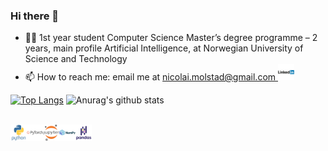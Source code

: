 ### Hi there 👋
- 👨‍💻 1st year student Computer Science Master’s degree programme – 2 years, main profile Artificial Intelligence, at Norwegian University of Science and Technology 
- 📫 How to reach me: email me at nicolai.molstad@gmail.com<a href="https://www.linkedin.com/in/nicolai-molstad-319719200/">
    <img src="https://github.com/devicons/devicon/blob/master/icons/linkedin/linkedin-original-wordmark.svg" align="rigth" alt="Java" width="26px" />
</a>

[![Top Langs](https://github-readme-stats.vercel.app/api/top-langs/?username=nicolaimol&show_icons=true&langs_count=10&count_private=true&layout=compact&hide=jupyter%20notebook,css,html&theme=transparent)](https://github.com/anuraghazra/github-readme-stats)
![Anurag's github stats](https://github-readme-stats.vercel.app/api?username=nicolaimol&show_icons=true&count_private=true&theme=transparent)

<br>

<a href="">
    <img src="https://raw.githubusercontent.com/devicons/devicon/master/icons/python/python-original-wordmark.svg" align="left" alt="Python" width="26px" />
    
<a href="">
    <img src="https://raw.githubusercontent.com/devicons/devicon/master/icons/pytorch/pytorch-original-wordmark.svg" align="left" alt="Pytorch" width="26px" />
    
<a href="">
    <img src="https://raw.githubusercontent.com/devicons/devicon/master/icons/jupyter/jupyter-original-wordmark.svg" align="left" alt="Jupyter" width="26px" />
    
<a href="">
    <img src="https://raw.githubusercontent.com/devicons/devicon/master/icons/numpy/numpy-original-wordmark.svg" align="left" alt="Numpy" width="26px" />
    
<a href="">
    <img src="https://raw.githubusercontent.com/devicons/devicon/master/icons/pandas/pandas-original-wordmark.svg" align="left" alt="Pandas" width="26px" />

<!--
**Bachelorproject**
___

<a href="">
    <img src="https://raw.githubusercontent.com/devicons/devicon/master/icons/kotlin/kotlin-original-wordmark.svg" align="left" alt="Kotlin" width="26px" />
</a>
<a href="https://github.com/nicolaimol/Todo-api">
    <img src="https://raw.githubusercontent.com/devicons/devicon/master/icons/spring/spring-original-wordmark.svg" align="left" alt="Spring boot" width="26px" />
</a>
<br><br>
<a href="https://github.com/nicolaimol">
    <img src="https://raw.githubusercontent.com/devicons/devicon/master/icons/typescript/typescript-original.svg" align="left" alt="Typescript" width="26px" />
</a>
<a href="https://reactjs.org/" target="_blank"> 
  <img src="https://raw.githubusercontent.com/devicons/devicon/master/icons/react/react-original-wordmark.svg" alt="react" align="left" width="26"/> 
</a>
<a href="#" target="_blank">
    <img src="https://raw.githubusercontent.com/devicons/devicon/master/icons/redux/redux-original.svg" alt="redux" align="left" width="26"/>
</a>
<a href="#" target="_blank">
    <img src="https://raw.githubusercontent.com/devicons/devicon/master/icons/materialui/materialui-original.svg" alt="mui" align="left" width="26"/>
</a>
<br><br>
<a href="https://www.mysql.com/" target="_blank"> 
    <img src="https://raw.githubusercontent.com/devicons/devicon/master/icons/mysql/mysql-original-wordmark.svg" alt="mysql" width="26" align="left"/> 
</a>
<a href="" target="_blank"> 
    <img src="https://raw.githubusercontent.com/devicons/devicon/master/icons/redis/redis-original-wordmark.svg" alt="redis" width="26" align="left"/> 
</a>
<a href="" target="_blank"> 
    <img src="https://raw.githubusercontent.com/devicons/devicon/master/icons/postgresql/postgresql-original-wordmark.svg" alt="postres" width="26" align="left"/> 
</a>
<br><br>
<a href="" target="_blank"> 
    <img src="https://raw.githubusercontent.com/devicons/devicon/master/icons/nginx/nginx-original.svg" alt="nginx" width="26" align="left"/> 
</a>
<a href="" target="_blank"> 
    <img src="https://raw.githubusercontent.com/devicons/devicon/master/icons/docker/docker-plain-wordmark.svg" alt="docker" width="26" align="left"/> 
</a>
<a href="" target="_blank"> 
    <img src="https://raw.githubusercontent.com/devicons/devicon/master/icons/kubernetes/kubernetes-plain.svg" alt="k8s" width="26" align="left"/> 
</a>

<br><br>

<a href="" target="_blank"> 
    <img src="https://raw.githubusercontent.com/devicons/devicon/master/icons/prometheus/prometheus-original-wordmark.svg" alt="prometheus" width="26" align="left"/> 
</a>
<a href="" target="_blank"> 
    <img src="https://raw.githubusercontent.com/devicons/devicon/master/icons/grafana/grafana-original-wordmark.svg" alt="grafana" width="26" align="left"/> 
</a>
<a href="" target="_blank"> 
    <img src="https://design.jboss.org/keycloak/logo/images/keycloak_logo_600px.svg" alt="keycloak" width="26" align="left"/> 
</a>

-->

<br>

<!--
**Tools & Languages**
___
<a href="https://github.com/nicolaimol/Algoritmer-og-Datastrukturer">
    <img src="https://raw.githubusercontent.com/devicons/devicon/master/icons/java/java-original-wordmark.svg" align="left" alt="Java" width="26px" />
</a>
<a href="">
    <img src="https://github.com/devicons/devicon/blob/master/icons/csharp/csharp-plain.svg" align="left" alt="CSharp" width="26px" />
</a>
<a href="https://github.com/nicolaimol">
    <img src="https://raw.githubusercontent.com/devicons/devicon/master/icons/javascript/javascript-original.svg" align="left" alt="Javascript" width="26px" />
</a>
<a href="https://github.com/nicolaimol">
    <img src="https://raw.githubusercontent.com/devicons/devicon/master/icons/typescript/typescript-original.svg" align="left" alt="Typescript" width="26px" />
</a>
<a href="https://github.com/nicolaimol">
    <img src="https://raw.githubusercontent.com/devicons/devicon/master/icons/html5/html5-original-wordmark.svg" align="left" alt="HTML" width="26px" />
</a>
<a href="https://github.com/nicolaimol">
    <img src="https://raw.githubusercontent.com/devicons/devicon/master/icons/css3/css3-original-wordmark.svg" align="left" alt="CSS" width="26px" />
</a>
<a href="https://github.com/nicolaimol">
    <img src="https://raw.githubusercontent.com/devicons/devicon/master/icons/matlab/matlab-original.svg" align="left" alt="Matlab" width="26px" />
</a>
<br><br>
<a href="https://github.com/nicolaimol/Todo-api">
    <img src="https://raw.githubusercontent.com/devicons/devicon/master/icons/spring/spring-original-wordmark.svg" align="left" alt="Spring boot" width="26px" />
</a>
<a href="https://github.com/nicolaimol/">
    <img src="https://raw.githubusercontent.com/devicons/devicon/master/icons/dotnetcore/dotnetcore-original.svg" align="left" alt=".net core" width="26px" />
</a>
<a href="https://reactjs.org/" target="_blank"> 
  <img src="https://raw.githubusercontent.com/devicons/devicon/master/icons/react/react-original-wordmark.svg" alt="react" align="left" width="26"/> 
</a>
<a href="#" target="_blank">
    <img src="https://raw.githubusercontent.com/devicons/devicon/master/icons/redux/redux-original.svg" alt="redix" align="left" width="26"/>
</a>
<a href="https://reactjs.org/" target="_blank"> 
  <img src="https://raw.githubusercontent.com/devicons/devicon/master/icons/angularjs/angularjs-plain.svg" alt="angular" align="left" width="26"/> 
</a>
<a href="https://nodejs.org" target="_blank"> 
  <img src="https://raw.githubusercontent.com/devicons/devicon/master/icons/nodejs/nodejs-original-wordmark.svg" alt="nodejs" align="left" width="26"/> 
</a>
<a href="https://expressjs.com" target="_blank"> 
  <img src="https://raw.githubusercontent.com/devicons/devicon/master/icons/express/express-original-wordmark.svg" alt="express" align="left" width="26"/> 
</a>
<a href="" target="_blank"> 
  <img src="https://raw.githubusercontent.com/devicons/devicon/master/icons/jquery/jquery-original-wordmark.svg" alt="jquert" align="left" width="26"/> 
</a>
<a href="" target="_blank"> 
  <img src="https://raw.githubusercontent.com/devicons/devicon/master/icons/bootstrap/bootstrap-plain-wordmark.svg" alt="bootstrap" align="left" width="26"/> 
</a>
<br><br>
<a href="https://www.mysql.com/" target="_blank"> 
    <img src="https://raw.githubusercontent.com/devicons/devicon/master/icons/mysql/mysql-original-wordmark.svg" alt="mysql" width="26" align="left"/> 
</a>
<a href="" target="_blank"> 
    <img src="https://raw.githubusercontent.com/devicons/devicon/master/icons/mongodb/mongodb-original-wordmark.svg" alt="mongodb" width="26" align="left"/> 
</a>
<a href="" target="_blank"> 
    <img src="https://raw.githubusercontent.com/devicons/devicon/master/icons/redis/redis-original-wordmark.svg" alt="redis" width="26" align="left"/> 
</a>
<br><br>
<a href="https://www.linux.org/" target="_blank"> 
  <img src="https://raw.githubusercontent.com/devicons/devicon/master/icons/apple/apple-original.svg" alt="Apple" align="left" width="26"/> 
</a>
<a href="https://www.linux.org/" target="_blank"> 
  <img src="https://raw.githubusercontent.com/devicons/devicon/master/icons/linux/linux-original.svg" alt="linux" align="left" width="26"/> 
</a>
<a href="" target="_blank"> 
  <img src="https://raw.githubusercontent.com/devicons/devicon/master/icons/bash/bash-original.svg" alt="bash" align="left" width="26"/> 
</a>
<a href="" target="_blank"> 
  <img src="https://raw.githubusercontent.com/devicons/devicon/master/icons/ssh/ssh-original-wordmark.svg" alt="ssh" align="left" width="26"/> 
</a>
<a href="" target="_blank"> 
  <img src="https://raw.githubusercontent.com/devicons/devicon/master/icons/npm/npm-original-wordmark.svg" alt="npm" align="left" width="26"/> 
</a>
<br><br>
<a href="" target="_blank"> 
  <img src="https://raw.githubusercontent.com/devicons/devicon/master/icons/github/github-original-wordmark.svg" alt="github" align="left" width="26"/> 
</a>
<a href="" target="_blank"> 
  <img src="https://raw.githubusercontent.com/devicons/devicon/master/icons/heroku/heroku-original-wordmark.svg" alt="heroku" align="left" width="26"/> 
</a>
-->
<!--
<a href="" target="_blank"> 
  <img src="https://raw.githubusercontent.com/devicons/devicon/master/icons/jenkins/jenkins-original.svg" alt="jenkins" align="left" width="26"/> 
</a>-->
<!--
<a href="" target="_blank"> 
    <img src="https://raw.githubusercontent.com/devicons/devicon/master/icons/docker/docker-plain-wordmark.svg" alt="docker" width="26" align="left"/> 
</a>
<a href="" target="_blank"> 
    <img src="https://raw.githubusercontent.com/devicons/devicon/master/icons/kubernetes/kubernetes-plain.svg" alt="k8s" width="26" align="left"/> 
</a>
<a href="" target="_blank"> 
    <img src="https://raw.githubusercontent.com/devicons/devicon/master/icons/nginx/nginx-original.svg" alt="nginx" width="26" align="left"/> 
</a>
<br><br>
<a href="https://www.jetbrains.com/idea/">
    <img src="https://upload.wikimedia.org/wikipedia/commons/9/9c/IntelliJ_IDEA_Icon.svg" align="left" alt="IntelliJ" width="26px" />
</a>
<a href="" target="_blank"> 
  <img src="https://raw.githubusercontent.com/devicons/devicon/master/icons/atom/atom-original-wordmark.svg" alt="atom" align="left" width="26"/> 
</a>
<a href="" target="_blank"> 
  <img src="https://upload.wikimedia.org/wikipedia/commons/9/9a/Visual_Studio_Code_1.35_icon.svg" alt="vs" align="left" width="26"/> 
</a>
-->
<!--
**nicolaimol/nicolaimol** is a ✨ _special_ ✨ repository because its `README.md` (this file) appears on your GitHub profile.

Here are some ideas to get you started:


<h3 align="left">Languages and Tools:</h3>
<p align="left">  <a href="https://git-scm.com/" target="_blank"> <img src="https://www.vectorlogo.zone/logos/git-scm/git-scm-icon.svg" alt="git" width="40" height="40"/> </a> <a href="https://www.java.com" target="_blank"> <img src="https://raw.githubusercontent.com/devicons/devicon/master/icons/java/java-original.svg" alt="java" width="40" height="40"/> </a>     <a href="https://spring.io/" target="_blank"> <img src="https://www.vectorlogo.zone/logos/springio/springio-icon.svg" alt="spring" width="40" height="40"/> </a> </p>




- 🔭 I’m currently working on ...

- 👯 I’m looking to collaborate on ...
- 🤔 I’m looking for help with ...
- 💬 Ask me about ...

- 😄 Pronouns: ...
- ⚡ Fun fact: ...
-->
